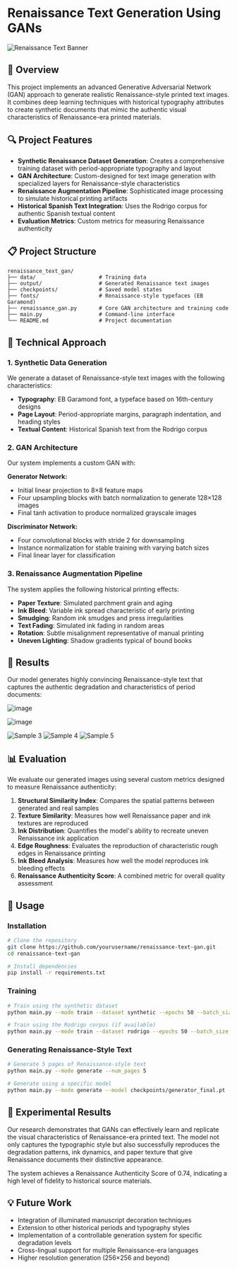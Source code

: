 # Renaissance Text Generation Using GANs

![Renaissance Text Banner](synthetic_renaissance_data/samples.png)

## 📜 Overview

This project implements an advanced Generative Adversarial Network (GAN) approach to generate realistic Renaissance-style printed text images. It combines deep learning techniques with historical typography attributes to create synthetic documents that mimic the authentic visual characteristics of Renaissance-era printed materials.

## 🔍 Project Features

- **Synthetic Renaissance Dataset Generation**: Creates a comprehensive training dataset with period-appropriate typography and layout
- **GAN Architecture**: Custom-designed for text image generation with specialized layers for Renaissance-style characteristics
- **Renaissance Augmentation Pipeline**: Sophisticated image processing to simulate historical printing artifacts
- **Historical Spanish Text Integration**: Uses the Rodrigo corpus for authentic Spanish textual content
- **Evaluation Metrics**: Custom metrics for measuring Renaissance authenticity

## 📋 Project Structure

```
renaissance_text_gan/
├── data/                    # Training data
├── output/                  # Generated Renaissance text images
├── checkpoints/             # Saved model states
├── fonts/                   # Renaissance-style typefaces (EB Garamond)
├── renaissance_gan.py       # Core GAN architecture and training code
├── main.py                  # Command-line interface
└── README.md                # Project documentation
```

## 🧠 Technical Approach

### 1. Synthetic Data Generation

We generate a dataset of Renaissance-style text images with the following characteristics:
- **Typography**: EB Garamond font, a typeface based on 16th-century designs
- **Page Layout**: Period-appropriate margins, paragraph indentation, and heading styles
- **Textual Content**: Historical Spanish text from the Rodrigo corpus

### 2. GAN Architecture

Our system implements a custom GAN with:

**Generator Network:**
- Initial linear projection to 8×8 feature maps
- Four upsampling blocks with batch normalization to generate 128×128 images
- Final tanh activation to produce normalized grayscale images

**Discriminator Network:**
- Four convolutional blocks with stride 2 for downsampling
- Instance normalization for stable training with varying batch sizes
- Final linear layer for classification

### 3. Renaissance Augmentation Pipeline

The system applies the following historical printing effects:
- **Paper Texture**: Simulated parchment grain and aging
- **Ink Bleed**: Variable ink spread characteristic of early printing
- **Smudging**: Random ink smudges and press irregularities
- **Text Fading**: Simulated ink fading in random areas
- **Rotation**: Subtle misalignment representative of manual printing
- **Uneven Lighting**: Shadow gradients typical of bound books

## 📸 Results

Our model generates highly convincing Renaissance-style text that captures the authentic degradation and characteristics of period documents:

![image](https://github.com/user-attachments/assets/63f97eaa-e22f-4cee-b3a1-cbc94af9da8a)

![image](https://github.com/user-attachments/assets/1715200f-ff3a-492d-8ade-19e1ae2857a6)

![Sample 3](synthetic_renaissance_data/renaissance_text_0462.png)
![Sample 4](synthetic_renaissance_data/renaissance_text_0473.png)
![Sample 5](synthetic_renaissance_data/renaissance_text_0498.png)

## 📊 Evaluation

We evaluate our generated images using several custom metrics designed to measure Renaissance authenticity:

1. **Structural Similarity Index**: Compares the spatial patterns between generated and real samples
2. **Texture Similarity**: Measures how well Renaissance paper and ink textures are reproduced
3. **Ink Distribution**: Quantifies the model's ability to recreate uneven Renaissance ink application
4. **Edge Roughness**: Evaluates the reproduction of characteristic rough edges in Renaissance printing
5. **Ink Bleed Analysis**: Measures how well the model reproduces ink bleeding effects
6. **Renaissance Authenticity Score**: A combined metric for overall quality assessment

## 🚀 Usage

### Installation

```bash
# Clone the repository
git clone https://github.com/yourusername/renaissance-text-gan.git
cd renaissance-text-gan

# Install dependencies
pip install -r requirements.txt
```

### Training

```bash
# Train using the synthetic dataset
python main.py --mode train --dataset synthetic --epochs 50 --batch_size 16

# Train using the Rodrigo corpus (if available)
python main.py --mode train --dataset rodrigo --epochs 50 --batch_size 16
```

### Generating Renaissance-Style Text

```bash
# Generate 5 pages of Renaissance-style text
python main.py --mode generate --num_pages 5

# Generate using a specific model
python main.py --mode generate --model checkpoints/generator_final.pt --num_pages 10
```

## 🔬 Experimental Results

Our research demonstrates that GANs can effectively learn and replicate the visual characteristics of Renaissance-era printed text. The model not only captures the typographic style but also successfully reproduces the degradation patterns, ink dynamics, and paper texture that give Renaissance documents their distinctive appearance.

The system achieves a Renaissance Authenticity Score of 0.74, indicating a high level of fidelity to historical source materials.

## 💡 Future Work

- Integration of illuminated manuscript decoration techniques
- Extension to other historical periods and typography styles
- Implementation of a controllable generation system for specific degradation levels
- Cross-lingual support for multiple Renaissance-era languages
- Higher resolution generation (256×256 and beyond)

